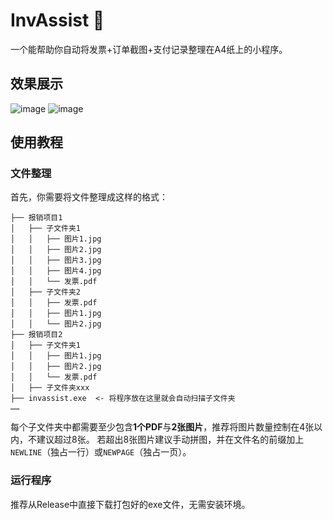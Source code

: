 # InvAssist 🤖
一个能帮助你自动将发票+订单截图+支付记录整理在A4纸上的小程序。
## 效果展示
![image](https://github.com/user-attachments/assets/5790c226-b308-4c25-8708-a29887b4e742)
![image](https://github.com/user-attachments/assets/8313107d-f964-444b-84d8-7332a20a291f)

## 使用教程

### 文件整理
首先，你需要将文件整理成这样的格式：
```
├── 报销项目1
│   ├── 子文件夹1
│   │   ├── 图片1.jpg
│   │   ├── 图片2.jpg
│   │   ├── 图片3.jpg
│   │   ├── 图片4.jpg
│   │   └── 发票.pdf
│   ├── 子文件夹2
│   │   ├── 发票.pdf
│   │   ├── 图片1.jpg
│   │   └── 图片2.jpg
├── 报销项目2
│   ├── 子文件夹1
│   │   ├── 图片1.jpg
│   │   ├── 图片2.jpg
│   │   └── 发票.pdf
│   ├── 子文件夹xxx
├── invassist.exe  <- 将程序放在这里就会自动扫描子文件夹
……
```
每个子文件夹中都需要至少包含**1个PDF**与**2张图片**，推荐将图片数量控制在4张以内，不建议超过8张。
若超出8张图片建议手动拼图，并在文件名的前缀加上`NEWLINE`（独占一行）或`NEWPAGE`（独占一页）。

### 运行程序
推荐从Release中直接下载打包好的exe文件，无需安装环境。
